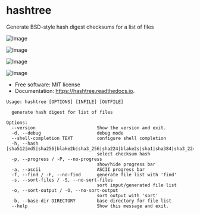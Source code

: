 hashtree
========

Generate BSD-style hash digest checksums for a list of files


![Image](https://img.shields.io/github/license/rstms/hashtree)

![Image](https://img.shields.io/pypi/v/hashtree.svg)



![Image](https://readthedocs.org/projects/hashtree/badge/?version=latest)

![Image](https://pyup.io/repos/github/rstms/hashtree/shield.svg)


* Free software: MIT license
* Documentation: https://hashtree.readthedocs.io.
```
Usage: hashtree [OPTIONS] [INFILE] [OUTFILE]

  generate hash digest for list of files

Options:
  --version                       Show the version and exit.
  -d, --debug                     debug mode
  --shell-completion TEXT         configure shell completion
  -h, --hash [sha512|md5|sha256|blake2b|sha3_256|sha224|blake2s|sha1|sha384|sha3_224|sha3_512|sha3_384]
                                  select checksum hash
  -p, --progress / -P, --no-progress
                                  show/hide progress bar
  -a, --ascii                     ASCII progress bar
  -f, --find / -F, --no-find      generate file list with 'find'
  -s, --sort-files / -S, --no-sort-files
                                  sort input/generated file list
  -o, --sort-output / -O, --no-sort-output
                                  sort output with 'sort'
  -b, --base-dir DIRECTORY        base directory for file list
  --help                          Show this message and exit.
```
